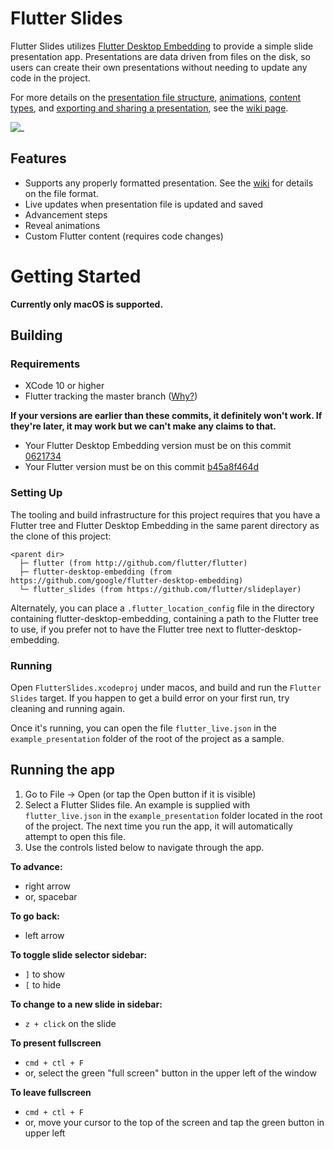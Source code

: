 # Flutter Slides

Flutter Slides utilizes [Flutter Desktop Embedding](https://github.com/google/flutter-desktop-embedding) to provide a simple slide presentation app.  Presentations are data driven from files on the disk, so users can create their own presentations without needing to update any code in the project. 
  
For more details on the [presentation file structure](https://github.com/flutter/slideplayer/wiki/Slide-Presentation-JSON-Structure), [animations](https://github.com/flutter/slideplayer/wiki/Slide-Presentation-JSON-Structure#animation-object), [content types](https://github.com/flutter/slideplayer/wiki/Content-Types), and [exporting and sharing a presentation](https://github.com/flutter/slideplayer/wiki/Exporting-and-Sharing-a-Presentation), see the [wiki page](https://github.com/flutter/slideplayer/wiki).
  
![\_](https://i.imgur.com/n3o7OZM.png)

## Features
- Supports any properly formatted presentation.  See the [wiki](https://github.com/flutter/slideplayer/wiki) for details on the file format.
- Live updates when presentation file is updated and saved
- Advancement steps
- Reveal animations
- Custom Flutter content (requires code changes)

# Getting Started
  
**Currently only macOS is supported.**  

## Building 

### Requirements
- XCode 10 or higher
- Flutter tracking the master branch ([Why?](https://github.com/google/flutter-desktop-embedding/blob/master/library/README.md#Caveats))

**If your versions are earlier than these commits, it definitely won't work.  If they're later, it may work but we can't make any claims to that.**
- Your Flutter Desktop Embedding version must be on this commit [0621734](https://github.com/google/flutter-desktop-embedding/commit/06217345bd60d56d248d65d23312c691001704d7)
- Your Flutter version must be on this commit [b45a8f464d](https://github.com/flutter/flutter/commit/b45a8f464d67ee3733cd5d485606285fc993afdf)


### Setting Up

The tooling and build infrastructure for this project requires that you have
a Flutter tree and Flutter Desktop Embedding in the same parent directory as the clone 
of this project:

```
<parent dir>
  ├─ flutter (from http://github.com/flutter/flutter)
  ├─ flutter-desktop-embedding (from https://github.com/google/flutter-desktop-embedding)
  └─ flutter_slides (from https://github.com/flutter/slideplayer)
```

Alternately, you can place a `.flutter_location_config` file in the directory
containing flutter-desktop-embedding, containing a path to the Flutter tree to
use, if you prefer not to have the Flutter tree next to flutter-desktop-embedding.

### Running
Open `FlutterSlides.xcodeproj` under macos, and build and run the `Flutter Slides` target.
If you happen to get a build error on your first run, try cleaning and running again.
  
Once it's running, you can open the file `flutter_live.json` in the `example_presentation` folder of the root of the project as a sample.

## Running the app
1. Go to File -> Open (or tap the Open button if it is visible)
2. Select a Flutter Slides file.  An example is supplied with `flutter_live.json`  in the `example_presentation` folder located in the root of the project.  The next time you run the app, it will automatically attempt to open this file.
3. Use the controls listed below to navigate through the app.

**To advance:**
- right arrow
- or, spacebar

**To go back:**
- left arrow

**To toggle slide selector sidebar:**
- `]` to show
- `[` to hide

**To change to a new slide in sidebar:**
- `z + click` on the slide
   
**To present fullscreen**
- `cmd + ctl + F`
- or, select the green "full screen" button in the upper left of the window
   
**To leave fullscreen**
- `cmd + ctl + F`
- or, move your cursor to the top of the screen and tap the green button in upper left

